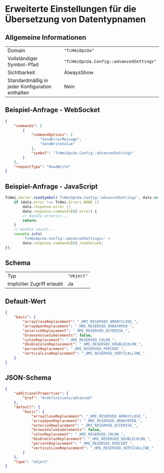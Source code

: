 # Erweiterte Einstellungen für die Übersetzung von Datentypnamen

## Allgemeine Informationen

|  |  |
| - | - |
| Domain | `"TcHmiOpcUa"` |
| Vollständiger Symbol-Pfad | `"TcHmiOpcUa.Config::advancedSettings"` |
| Sichtbarkeit | AlwaysShow |
| Standardmäßig in jeder Konfiguration enthalten | Nein |

## Beispiel-Anfrage - WebSocket

```json
{
    "commands": [
        {
            "commandOptions": [
                "SendErrorMessage",
                "SendWriteValue"
            ],
            "symbol": "TcHmiOpcUa.Config::advancedSettings"
        }
    ],
    "requestType": "ReadWrite"
}
```

## Beispiel-Anfrage - JavaScript

```javascript
TcHmi.Server.readSymbol('TcHmiOpcUa.Config::advancedSettings', data => {
    if (data.error !== TcHmi.Errors.NONE ||
        data.response.error ||
        data.response.commands[0].error) {
        // Handle error(s)...
        return;
    }
    // Handle result...
    console.info(
        'TcHmiOpcUa.Config::advancedSettings=' +
        data.response.commands[0].readValue);
});
```

## Schema

|  |  |
| - | - |
| Typ | `"object"` |
| Impliziter Zugriff erlaubt | Ja |

## Default-Wert

```json
{
    "basic": {
        "arrayCloseReplacement": "_HMI_RESERVED_ARRAYCLOSE_",
        "arrayOpenReplacement": "_HMI_RESERVED_ARRAYOPEN_",
        "asteriskReplacement": "_HMI_RESERVED_ASTERISK_",
        "browseValueSubelements": false,
        "colonReplacement": "_HMI_RESERVED_COLON_",
        "doubleColonReplacement": "_HMI_RESERVED_DOUBLECOLON_",
        "percentReplacement": "_HMI_RESERVED_PERCENT_",
        "verticalLineReplacement": "_HMI_RESERVED_VERTICALLINE_"
    }
}
```

## JSON-Schema

```json
{
    "additionalProperties": {
        "$ref": "#/definitions/advanced"
    },
    "default": {
        "basic": {
            "arrayCloseReplacement": "_HMI_RESERVED_ARRAYCLOSE_",
            "arrayOpenReplacement": "_HMI_RESERVED_ARRAYOPEN_",
            "asteriskReplacement": "_HMI_RESERVED_ASTERISK_",
            "browseValueSubelements": false,
            "colonReplacement": "_HMI_RESERVED_COLON_",
            "doubleColonReplacement": "_HMI_RESERVED_DOUBLECOLON_",
            "percentReplacement": "_HMI_RESERVED_PERCENT_",
            "verticalLineReplacement": "_HMI_RESERVED_VERTICALLINE_"
        }
    },
    "type": "object"
}
```

